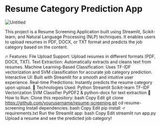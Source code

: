 # Resume Category Prediction App

![Untitled](https://github.com/user-attachments/assets/2258d342-ea6c-48a7-9ad7-772681306551)

This project is a Resume Screening Application built using Streamlit, Scikit-learn, and Natural Language Processing (NLP) techniques. It enables users to upload resumes in PDF, DOCX, or TXT format and predicts the job category based on the content.

🔥 Features:
File Upload Support: Upload resumes in different formats (PDF, DOCX, TXT).
Text Extraction: Automatically extracts and cleans text from resumes.
Machine Learning-Based Classification: Uses TF-IDF vectorization and SVM classification for accurate job category prediction.
Interactive UI: Built with Streamlit for a smooth and intuitive user experience.
Real-time Predictions: Instantly predicts the resume category upon upload.
🚀 Technologies Used:
Python
Streamlit
Scikit-learn
TF-IDF Vectorization
SVM Classifier
PyPDF2 & python-docx for text extraction
📌 How to Run:
Clone this repository:
bash
Copy
Edit
git clone https://github.com/yourusername/resume-screening.git
cd resume-screening
Install dependencies:
bash
Copy
Edit
pip install -r requirements.txt
Run the Streamlit app:
bash
Copy
Edit
streamlit run app.py
Upload a resume and see the predicted job category!
